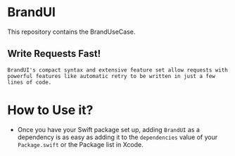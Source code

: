 # BrandUI

This repository contains the BrandUseCase.

## Write Requests Fast!

    BrandUI's compact syntax and extensive feature set allow requests with powerful features like automatic retry to be written in just a few lines of code.


# How to Use it?

-  Once you have your Swift package set up, adding `BrandUI` as a dependency is as easy as adding it to the `dependencies` value of your `Package.swift` or the Package list in Xcode.
